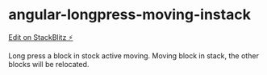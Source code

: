# angular-longpress-moving-instack

[Edit on StackBlitz ⚡️](https://stackblitz.com/edit/angular-longpress-moving-instack)

Long press a block in stock active moving. Moving block in stack, the other blocks will be relocated.

